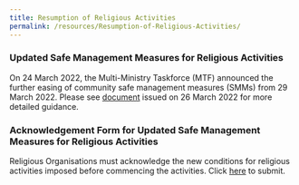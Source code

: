 ```yaml
---
title: Resumption of Religious Activities
permalink: /resources/Resumption-of-Religious-Activities/
---
```

### Updated Safe Management Measures for Religious Activities

On 24 March 2022, the Multi-Ministry Taskforce (MTF) announced the further easing of community safe management measures (SMMs) from 29 March 2022. Please see [document](/files/EasingofSMMsforReligiousActivities26Mar2022.pdf) issued on 26 March 2022 for more detailed guidance.

### Acknowledgement Form for Updated Safe Management Measures for Religious Activities 

Religious Organisations must acknowledge the new conditions for religious activities imposed before commencing the activities. Click [here](https://www.form.gov.sg/623d25f028a55e0012aef93d) to submit.